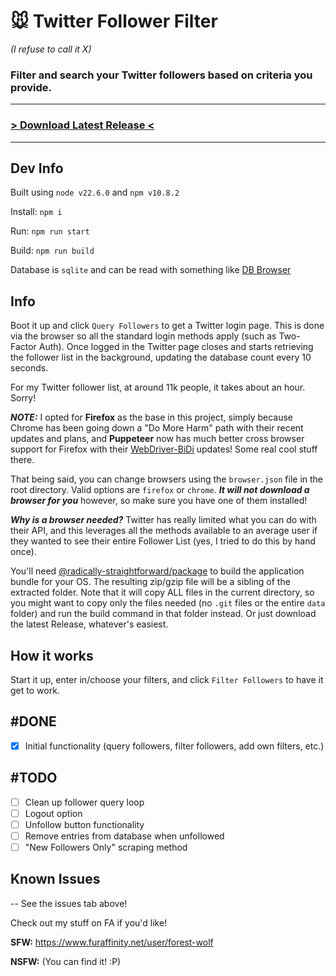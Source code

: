 # 🐭 Twitter Follower Filter 
*(I refuse to call it X)*

### Filter and search your Twitter followers based on criteria you provide.
---
### [> Download Latest Release <](https://github.com/SpottedSqueak/Twitter-Follower-Filter/releases)
---
## Dev Info
Built using `node v22.6.0` and `npm v10.8.2`

Install: `npm i`

Run: `npm run start`

Build: `npm run build`

Database is `sqlite` and can be read with something like [DB Browser](https://sqlitebrowser.org/)

## Info

Boot it up and click `Query Followers` to get a Twitter login page. This is done via the browser so all the standard login methods apply (such as Two-Factor Auth). Once logged in the Twitter page closes and starts retrieving the follower list in the background, updating the database count every 10 seconds.

For my Twitter follower list, at around 11k people, it takes about an hour. Sorry!

***NOTE:*** I opted for **Firefox** as the base in this project, simply because Chrome has been going down a "Do More Harm" path with their recent updates and plans, and **Puppeteer** now has much better cross browser support for Firefox with their [WebDriver-BiDi](https://pptr.dev/webdriver-bidi) updates! Some real cool stuff there.

That being said, you can change browsers using the `browser.json` file in the root directory. Valid options are `firefox` or `chrome`. ***It will not download a browser for you*** however, so make sure you have one of them installed!

***Why is a browser needed?*** Twitter has really limited what you can do with their API, and this leverages all the methods available to an average user if they wanted to see their entire Follower List (yes, I tried to do this by hand once).

You'll need [@radically-straightforward/package](https://github.com/radically-straightforward/radically-straightforward/tree/main/package) to build the application bundle for your OS. The resulting zip/gzip file will be a sibling of the extracted folder. Note that it will copy ALL files in the current directory, so you might want to copy only the files needed (no `.git` files or the entire `data` folder) and run the build command in that folder instead. Or just download the latest Release, whatever's easiest.


## How it works

Start it up, enter in/choose your filters, and click `Filter Followers` to have it get to work.

## #DONE

- [x] Initial functionality (query followers, filter followers, add own filters, etc.)

## #TODO

- [ ] Clean up follower query loop
- [ ] Logout option
- [ ] Unfollow button functionality
- [ ] Remove entries from database when unfollowed
- [ ] "New Followers Only" scraping method

## Known Issues

-- See the issues tab above!

Check out my stuff on FA if you'd like!

**SFW:** https://www.furaffinity.net/user/forest-wolf

**NSFW:** (You can find it! :P)
